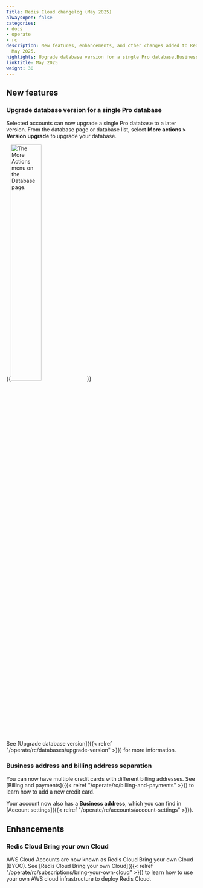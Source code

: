 ```yaml
---
Title: Redis Cloud changelog (May 2025)
alwaysopen: false
categories:
- docs
- operate
- rc
description: New features, enhancements, and other changes added to Redis Cloud during
  May 2025.
highlights: Upgrade database version for a single Pro database,Business address and billing address separation, Redis Cloud Bring your own Cloud
linktitle: May 2025
weight: 30
---
```


## New features

### Upgrade database version for a single Pro database

Selected accounts can now upgrade a single Pro database to a later version. From the database page or database list, select **More actions > Version upgrade** to upgrade your database.

{{<image filename="images/rc/databases-more-actions-menu.png" alt="The More Actions menu on the Database page." width=40% >}}

See [Upgrade database version]({{< relref "/operate/rc/databases/upgrade-version" >}}) for more information.

### Business address and billing address separation

You can now have multiple credit cards with different billing addresses. See [Billing and payments]({{< relref "/operate/rc/billing-and-payments" >}}) to learn how to add a new credit card.

Your account now also has a **Business address**, which you can find in [Account settings]({{< relref "/operate/rc/accounts/account-settings" >}}).

## Enhancements

### Redis Cloud Bring your own Cloud

AWS Cloud Accounts are now known as Redis Cloud Bring your own Cloud (BYOC). See [Redis Cloud Bring your own Cloud]({{< relref "/operate/rc/subscriptions/bring-your-own-cloud" >}}) to learn how to use your own AWS cloud infrastructure to deploy Redis Cloud.
